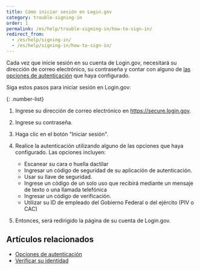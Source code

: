 ```yaml
---
title: Cómo iniciar sesión en Login.gov
category: trouble-signing-in
order: 1
permalink: /es/help/trouble-signing-in/how-to-sign-in/
redirect_from:
  - /es/help/signing-in/
  - /es/help/signing-in/how-to-sign-in/
---
```

Cada vez que inicie sesión en su cuenta de Login.gov, necesitará su dirección de correo electrónico, su contraseña y contar con alguno de [las opciones de autenticación](/es/help/get-started/authentication-methods/) que haya configurado.

Siga estos pasos para iniciar sesión en Login.gov:

{: .number-list}
1. Ingrese su dirección de correo electrónico en <https://secure.login.gov>.
2. Ingrese su contraseña.
3. Haga clic en el botón "Iniciar sesión".
4. Realice la autenticación utilizando alguno de las opciones que haya configurado. Las opciones incluyen:

   * Escanear su cara o huella dactilar
   * Ingresar un código de seguridad de su aplicación de autenticación.
   * Usar su llave de seguridad.
   * Ingrese un código de un solo uso que recibirá mediante un mensaje de texto o una llamada telefónica
   * Ingresar un código de verificación.
   * Utilizar su ID de empleado del Gobierno Federal o del ejército (PIV o CAC)
5. Entonces, será redirigido la página de su cuenta de Login.gov.

## Artículos relacionados

* [Opciones de autenticación](/es/help/get-started/authentication-methods/)
* [Verificar su identidad](/es/help/verify-your-identity/how-to-verify-your-identity/)

